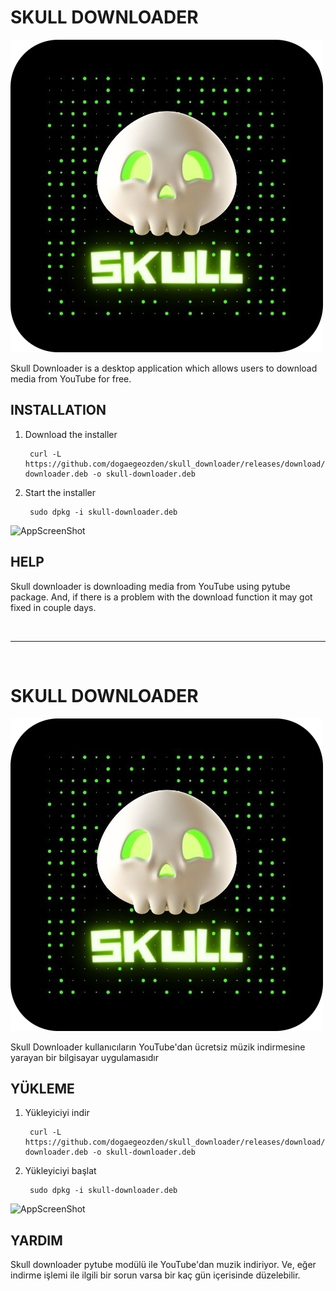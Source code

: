 # SKULL DOWNLOADER
![SkullDownloaderLogo](https://raw.githubusercontent.com/dogaegeozden/skull_downloader/main/logos/skull_downloader_logo_rounded_corners.png)

Skull Downloader is a desktop application which allows users to download media from YouTube for free. 

## INSTALLATION
1) Download the installer

		curl -L https://github.com/dogaegeozden/skull_downloader/releases/download/Download/skull-downloader.deb -o skull-downloader.deb

2) Start the installer

		sudo dpkg -i skull-downloader.deb

![AppScreenShot](https://raw.githubusercontent.com/dogaegeozden/skull_downloader/main/screenshot.png)

## HELP

Skull downloader is downloading media from YouTube using pytube package. And, if there is a problem with the download function it may got fixed in couple days.

<br>

---

<br>

# SKULL DOWNLOADER
![SkullDownloaderLogo](https://raw.githubusercontent.com/dogaegeozden/skull_downloader/main/logos/skull_downloader_logo_rounded_corners.png)

Skull Downloader kullanıcıların YouTube'dan ücretsiz müzik indirmesine yarayan bir bilgisayar uygulamasıdır

## YÜKLEME
1) Yükleyiciyi indir

		curl -L https://github.com/dogaegeozden/skull_downloader/releases/download/Download/skull-downloader.deb -o skull-downloader.deb

2) Yükleyiciyi başlat

		sudo dpkg -i skull-downloader.deb
		
![AppScreenShot](https://raw.githubusercontent.com/dogaegeozden/skull_downloader/main/screenshot.png)

## YARDIM

Skull downloader pytube modülü ile YouTube'dan muzik indiriyor. Ve, eğer indirme işlemi ile ilgili bir sorun varsa bir kaç gün içerisinde düzelebilir.